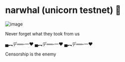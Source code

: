 # narwhal (unicorn testnet) 🦄

![image](https://github.com/user-attachments/assets/8c0a6698-4926-49f2-8bbe-eb8c470e608f)

Never forget what they took from us

▄︻デ══‐一❤️
▄︻デ══‐一❤️
▄︻デ══‐一❤️

Censorship is the enemy
